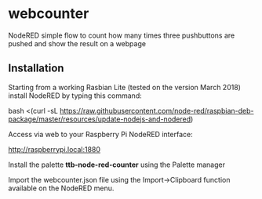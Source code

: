 # webcounter

NodeRED simple flow to count how many times three pushbuttons are pushed and show the result on a webpage

## Installation

Starting from a working Rasbian Lite (tested on the version March 2018) install NodeRED by typing this command:

  bash <(curl -sL https://raw.githubusercontent.com/node-red/raspbian-deb-package/master/resources/update-nodejs-and-nodered)

Access via web to your Raspberry Pi NodeRED interface:

<http://raspberrypi.local:1880>
 
Install the palette __ttb-node-red-counter__ using the Palette manager

Import the webcounter.json file using the Import->Clipboard function available on the NodeRED menu.
